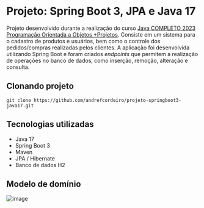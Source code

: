 # Projeto: Spring Boot 3, JPA e Java 17

Projeto desenvolvido durante a realização do curso [Java COMPLETO 2023 Programação Orientada a Objetos +Projetos](https://www.udemy.com/course/java-curso-completo/). Consiste em um sistema para o cadastro de produtos e usuários, bem como o controle dos pedidos/compras realizadas pelos clientes. A aplicação foi desenvolvida utilizando Spring Boot e foram criados _endpoints_ que permitem a realização de operações no banco de dados, como inserção, remoção, alteração e consulta.

## Clonando projeto
```
git clone https://github.com/andrefcordeiro/projeto-springboot3-java17.git
```

## Tecnologias utilizadas
- Java 17
- Spring Boot 3
- Maven
- JPA / Hibernate
- Banco de dados H2

## Modelo de domínio
![image](https://github.com/andrefcordeiro/projeto-springboot3-java17/assets/56007053/f1e80f29-91a7-46dd-9c83-9169fdd50ca0)

